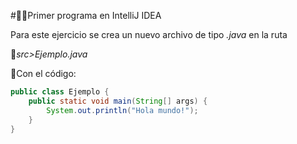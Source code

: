 #👨‍💻Primer programa en IntelliJ IDEA

Para este ejercicio se crea un nuevo archivo de tipo *.java* en la ruta

🧾*src>Ejemplo.java*

📝Con el código:
```java
public class Ejemplo {
    public static void main(String[] args) {
        System.out.println("Hola mundo!");
    }
}
```